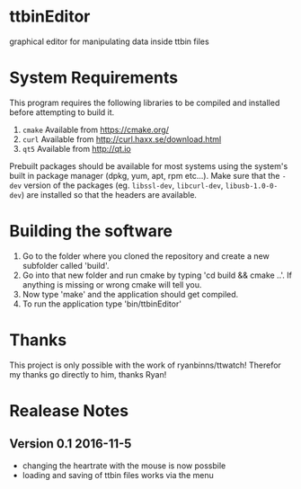 ttbinEditor
===========

graphical editor for manipulating data inside ttbin files

System Requirements
===================

This program requires the following libraries to be compiled and installed
before attempting to build it.

1. `cmake`
   Available from https://cmake.org/
2. `curl`
   Available from http://curl.haxx.se/download.html
3. `qt5`
   Available from http://qt.io

Prebuilt packages should be available for most systems using the system's
built in package manager (dpkg, yum, apt, rpm etc...). Make sure that the
`-dev` version of the packages (eg. `libssl-dev`, `libcurl-dev`, `libusb-1.0-0-dev`)
are installed so that the headers are available.

Building the software
=====================

1. Go to the folder where you cloned the repository and create a new 
   subfolder called 'build'.
2. Go into that new folder and run cmake by typing 'cd build && cmake ..'. 
   If anything is missing or wrong cmake will tell you.
3. Now type 'make' and the application should get compiled.
4. To run the application type 'bin/ttbinEditor'

Thanks
======

This project is only possible with the work of ryanbinns/ttwatch!
Therefor my thanks go directly to him, thanks Ryan!

Realease Notes
==============

Version 0.1  2016-11-5
----------------------

* changing the heartrate with the mouse is now possbile
* loading and saving of ttbin files works via the menu


